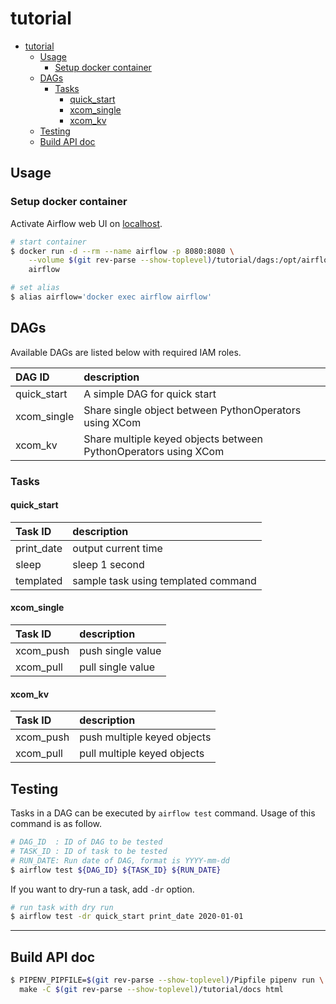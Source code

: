 # tutorial

<!-- TOC -->

- [tutorial](#tutorial)
    - [Usage](#usage)
        - [Setup docker container](#setup-docker-container)
    - [DAGs](#dags)
        - [Tasks](#tasks)
            - [quick_start](#quick_start)
            - [xcom_single](#xcom_single)
            - [xcom_kv](#xcom_kv)
    - [Testing](#testing)
    - [Build API doc](#build-api-doc)

<!-- /TOC -->

## Usage

### Setup docker container

Activate Airflow web UI on [localhost](http://localhost:8080).

```bash
# start container
$ docker run -d --rm --name airflow -p 8080:8080 \
    --volume $(git rev-parse --show-toplevel)/tutorial/dags:/opt/airflow/dags \
    airflow

# set alias
$ alias airflow='docker exec airflow airflow'
```

## DAGs

Available DAGs are listed below with required IAM roles.

DAG ID|description
:--|:--
quick_start|A simple DAG for quick start
xcom_single|Share single object between PythonOperators using XCom
xcom_kv|Share multiple keyed objects between PythonOperators using XCom

### Tasks

#### quick_start

Task ID|description
:--|:--
print_date|output current time
sleep|sleep 1 second
templated|sample task using templated command

#### xcom_single

Task ID|description
:--|:--
xcom_push|push single value
xcom_pull|pull single value

#### xcom_kv

Task ID|description
:--|:--
xcom_push|push multiple keyed objects
xcom_pull|pull multiple keyed objects

## Testing

Tasks in a DAG can be executed by `airflow test` command.
Usage of this command is as follow.

```bash
# DAG_ID  : ID of DAG to be tested
# TASK_ID : ID of task to be tested
# RUN_DATE: Run date of DAG, format is YYYY-mm-dd
$ airflow test ${DAG_ID} ${TASK_ID} ${RUN_DATE}
```

If you want to dry-run a task, add `-dr` option.

```bash
# run task with dry run
$ airflow test -dr quick_start print_date 2020-01-01
```

---

## Build API doc

```bash
$ PIPENV_PIPFILE=$(git rev-parse --show-toplevel)/Pipfile pipenv run \
  make -C $(git rev-parse --show-toplevel)/tutorial/docs html
```
